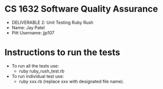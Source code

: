 # CS 1632 Software Quality Assurance
  - DELIVERABLE 2: Unit Testing Ruby Rush
  - Name: Jay Patel
  - Pitt Username: jjp107

# Instructions to run the tests

  - To run all the tests use:
      - ruby ruby_rush_test.rb
  -   To run individual test use:
      - ruby xxx.rb (replace xxx with designated file name).
